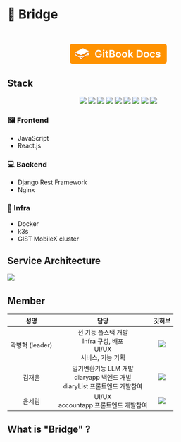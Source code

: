 <h1>🌱 Bridge</h1>
<br>
<p align="center">
	<a href="https://bridge-5.gitbook.io/bridge/">
		<img src="/assets/gitbook.png" width="220" height="45"/>
	</a>
</p>
<h2>Stack</h2>
<div align="center">
  <img src="https://img.shields.io/badge/Javascript-orange?style=flat-square&logo=Javascript&logoColor=white"/></a>
  <img src="https://img.shields.io/badge/React-18.2.66-13BEF9?style=flat-square&logo=React&logoColor=white"/></a>
  <img src="https://img.shields.io/badge/Django-4.2.13-Green?style=flat-square&logo=Django&logoColor=white"/></a>
  <img src="https://img.shields.io/badge/Django Rest Framework-3.15.1-yellow?style=flat-square&logo=Django&logoColor=white"/></a>
  <img src="https://img.shields.io/badge/Vite-purple?style=flat-square&logo=Vite&logoColor=white"/></a>
  <img src="https://img.shields.io/badge/npm-purple?style=flat-square&logo=npm&logoColor=white"/></a>
  <img src="https://img.shields.io/badge/Kubernetes-326ce5?style=flat-square&logo=Kubernetes&logoColor=white"/></a>
  <img src="https://img.shields.io/badge/NGINX-009639?style=flat-square&logo=NGINX&logoColor=white"/></a>
  <img src="https://img.shields.io/badge/Docker-2496ED?style=flat-square&logo=Docker&logoColor=white"/></a>
</div>

### 🖼 Frontend

- JavaScript
- React.js

### 💻 Backend

 - Django Rest Framework
 - Nginx

### 📡 Infra

 - Docker
 - k3s
 - GIST MobileX cluster
<div>
</div>
<h2>Service Architecture</h2>
<img src="https://github.com/Aiden-Kwak/Bridge/assets/67510613/cd92fa72-5460-470f-ae5c-09db5a879f7c">


<h2>Member</h2>
<table style="width:100%">
  <thead>
    <tr>
      <th style="text-align:center;">성명</th>
      <th style="text-align:center;">담당</th>
      <th style="text-align:center;">깃허브</th>
    </tr>
  </thead>
  <tbody>
    <tr>
      <td style="text-align:center;">곽병혁 (leader)</td>
      <td style="text-align:center;">전 기능 풀스택 개발<br/>Infra 구성, 배포<br/>UI/UX<br/>서비스, 기능 기획</td>
      <td style="text-align:center;"><a href="https://github.com/Aiden-Kwak"><img src="http://img.shields.io/badge/Aiden--Kwak-655ced?style=social&logo=github"/></a></td>
    </tr>
    <tr>
      <td style="text-align:center;">김재윤</td>
      <td style="text-align:center;">
        일기변환기능 LLM 개발<br/>
        diaryapp 백엔드 개발<br/>
        diaryList 프론트엔드 개발참여
      </td>
      <td style="text-align:center;"><a href="https://github.com/1MTW"><img src="http://img.shields.io/badge/1MTW-655ced?style=social&logo=github"/></a></td>
    </tr>
    <tr>
      <td style="text-align:center;">윤세림</td>
      <td style="text-align:center;">
        UI/UX<br/>
        accountapp 프론트엔드 개발참여
      </td>
      <td style="text-align:center;"><a href="https://github.com/bageunsoo"><img src="http://img.shields.io/badge/bageunsoo-655ced?style=social&logo=github"/></a></td>
    </tr>
  </tbody>
</table>

<h2>What is "Bridge" ?</h2>









